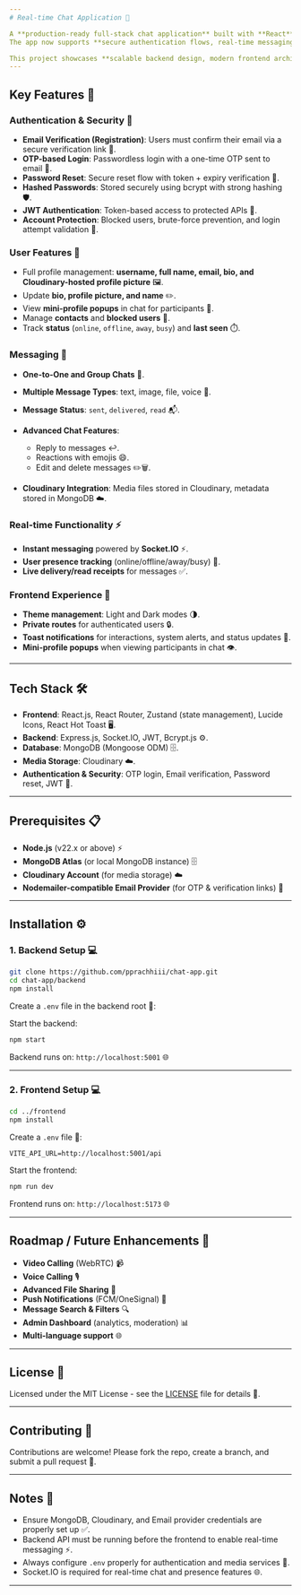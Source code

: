```yaml
---
# Real-time Chat Application 💬

A **production-ready full-stack chat application** built with **React**, **Express.js**, **Socket.IO**, and **MongoDB** 💻.
The app now supports **secure authentication flows, real-time messaging, group chats, file sharing, read receipts, user presence, mini-profiles, and more** 🔒.

This project showcases **scalable backend design, modern frontend architecture, authentication/security best practices, and real-time communication features** - perfect for professional portfolios or production use 🚀.
---
```


## Key Features 🔑

### Authentication & Security 🔐

- **Email Verification (Registration)**: Users must confirm their email via a secure verification link 📧.
- **OTP-based Login**: Passwordless login with a one-time OTP sent to email 🔑.
- **Password Reset**: Secure reset flow with token + expiry verification 🔄.
- **Hashed Passwords**: Stored securely using bcrypt with strong hashing 🛡️.
- **JWT Authentication**: Token-based access to protected APIs 🔐.
- **Account Protection**: Blocked users, brute-force prevention, and login attempt validation 🚫.

### User Features 👤

- Full profile management: **username, full name, email, bio, and Cloudinary-hosted profile picture** 🖼️.
- Update **bio, profile picture, and name** ✏️.
- View **mini-profile popups** in chat for participants 👀.
- Manage **contacts** and **blocked users** 📇.
- Track **status** (`online`, `offline`, `away`, `busy`) and **last seen** ⏱️.

### Messaging 💬

- **One-to-One and Group Chats** 👥.

- **Multiple Message Types**: text, image, file, voice 📝.

- **Message Status**: `sent`, `delivered`, `read` 📬.

- **Advanced Chat Features**:

  - Reply to messages ↩️.
  - Reactions with emojis 😄.
  - Edit and delete messages ✏️🗑️.

- **Cloudinary Integration**: Media files stored in Cloudinary, metadata stored in MongoDB ☁️.

### Real-time Functionality ⚡

- **Instant messaging** powered by **Socket.IO** ⚡.
- **User presence tracking** (online/offline/away/busy) 👥.
- **Live delivery/read receipts** for messages ✅.

### Frontend Experience 🎨

- **Theme management**: Light and Dark modes 🌗.
- **Private routes** for authenticated users 🔒.
- **Toast notifications** for interactions, system alerts, and status updates 🔔.
- **Mini-profile popups** when viewing participants in chat 👁️.

---

## Tech Stack 🛠️

- **Frontend**: React.js, React Router, Zustand (state management), Lucide Icons, React Hot Toast 🖥️.
- **Backend**: Express.js, Socket.IO, JWT, Bcrypt.js ⚙️.
- **Database**: MongoDB (Mongoose ODM) 🗄️.
- **Media Storage**: Cloudinary ☁️.
- **Authentication & Security**: OTP login, Email verification, Password reset, JWT 🔐.

---

## Prerequisites 📋

- **Node.js** (v22.x or above) ⚡
- **MongoDB Atlas** (or local MongoDB instance) 🗄️
- **Cloudinary Account** (for media storage) ☁️
- **Nodemailer-compatible Email Provider** (for OTP & verification links) 📧

---

## Installation ⚙️

### 1. Backend Setup 💻

```bash
git clone https://github.com/pprachhiii/chat-app.git
cd chat-app/backend
npm install
```

Create a `.env` file in the backend root 📝:

Start the backend:

```bash
npm start
```

Backend runs on: `http://localhost:5001` 🌐

---

### 2. Frontend Setup 💻

```bash
cd ../frontend
npm install
```

Create a `.env` file 📝:

```env
VITE_API_URL=http://localhost:5001/api
```

Start the frontend:

```bash
npm run dev
```

Frontend runs on: `http://localhost:5173` 🌐

---

## Roadmap / Future Enhancements 🚀

- **Video Calling** (WebRTC) 📹
- **Voice Calling** 🎙️
- **Advanced File Sharing** 📂
- **Push Notifications** (FCM/OneSignal) 🔔
- **Message Search & Filters** 🔍
- **Admin Dashboard** (analytics, moderation) 📊
- **Multi-language support** 🌐

---

## License 📝

Licensed under the MIT License - see the [LICENSE](LICENSE) file for details 📄.

---

## Contributing 🤝

Contributions are welcome! Please fork the repo, create a branch, and submit a pull request 🔄.

---

## Notes 📌

- Ensure MongoDB, Cloudinary, and Email provider credentials are properly set up ✅.
- Backend API must be running before the frontend to enable real-time messaging ⚡.
- Always configure `.env` properly for authentication and media services 🔐.
- Socket.IO is required for real-time chat and presence features 🌐.

---
